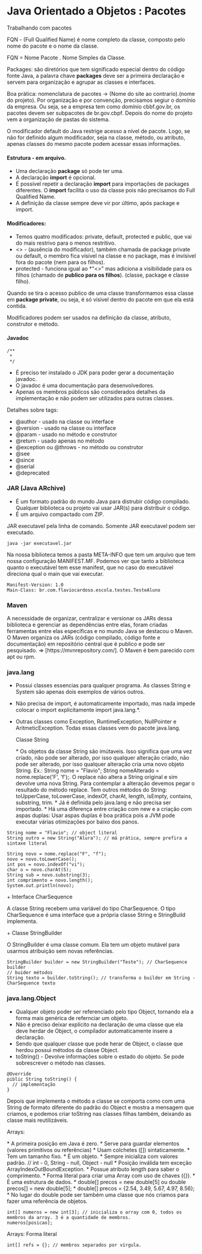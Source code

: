 # Java Orientado a Objetos : Pacotes
Trabalhando com pacotes

<p>FQN - (Full Qualified Name) é nome completo da classe, composto pelo nome do pacote e o nome da classe.<p>
<p> FQN = Nome Pacote . Nome Simples da Classe. </p>
<p></p>
<p>Packages: são diretórios que tem significado especial dentro do código fonte Java, a palavra chave <b>packages</b> deve ser a primeira declaração e servem para organização e agrupar as classes e interfaces.</p>

<p> Boa prática: nomenclatura de pacotes -> (Nome do site ao contrario).(nome do projeto). Por organização e por convenção, precisamos segiur o domínio da empresa. Ou seja, se a empresa tem como domínio cbbf.gov.br, os pacotes devem ser subpacotes de br.gov.cbpf. Depois do nome do projeto vem a organização de pastas do sistema.</p>

<p> O modificador default do Java restrige acesso a nível de pacote. Logo, se não for definido algum modificador, seja na classe, método, ou atributo, apenas classes do mesmo pacote podem acessar essas informações. </p>

#### Estrutura - em arquivo.
* Uma declaração <b>package</b> só pode ter uma.
* A declaração <b>import</b> é opcional.
* É possível repetir a declaração <b>import</b> para importações de packages diferentes. O <b>import</b> facilita o uso da classe pois não precisamos do Full Qualified Name.
* A definição da classe sempre deve vir por último, após package e import.

#### Modificadores: 
* Temos quatro modificados: private, default, protected e public, que vai do mais restrivo para o menos restritivo.
* <<package private>> - (ausência do modificador), também chamada de package private ou default, o membro fica vísivel na classe e no package, mas é invísivel fora do pacote (nem para os filhos).
* protected - funciona igual ao *"<<package private>>" mas adiciona a visibilidade para os filhos (chamado de <b>publico para os filhos</b>). (classe, package e classe filho).

<p>Quando se tira o acesso publico de uma classe transformamos essa classe em <b>package private</b>, ou seja, é só vísivel dentro do pacote em que ela está contida.</p>
<p>Modificadores podem ser usados na definição da classe, atributo, construtor e método.</p>
<p></p>

#### Javadoc
```
/**
 *
 */
```
* É preciso ter instalado o JDK para poder gerar a documentação javadoc.
* O javadoc é uma documentação para desenvolvedores.
* Apenas os membros públicos são considerados detalhes da implementação e não podem ser utilizados para outras classes.
<p>Detalhes sobre tags: </p>

* @author - usado na classe ou interface
* @version - usado na classe ou interface
* @param - usado no método e construtor
* @return - usado apenas no método
* @exception ou @throws - no método ou construtor
* @see
* @since
* @serial
* @deprecated

### JAR (Java ARchive)
* É um formato padrão do mundo Java para distrubir código compilado. Qualquer biblioteca ou projeto vai usar JAR(s) para distribuir o código.
* É um arquivo compactado com ZIP.

<p>JAR executavel pela linha de comando. Somente JAR executavel podem ser executado.</p>

```
java -jar executavel.jar
```

<p>Na nossa biblioteca temos a pasta META-INFO que tem um arquivo que tem nossa configuração MANIFEST.MF. Podemos ver que tanto a biblioteca quanto o executável tem esse manifest, que no caso do executável direciona qual o main que vai executar.</p>
  
```
Manifest-Version: 1.0
Main-Class: br.com.flaviocardoso.escola.testes.TesteAluno
```
  
### Maven

<p>A necessidade de organizar, centralizar e versionar os JARs dessa biblioteca e gerenciar as dependências entre elas, foram criadas ferramentas entre elas específicas e no mundo Java se destacou o Maven. O Maven organiza os JARs (código compilado, código fonte e documentação) em repositório central que é publico e pode ser pesquisado. => [https://mvnrepository.com/]. O Maven é bem parecido com apt ou rpm.</p>
  
### java.lang
  
* Possui classes essencias para qualquer programa. As classes String e System são apenas dois exemplos de vários outros.
* Não precisa de import, é automaticamente importado, mas nada impede colocar o import explicitamente import java.lang.*. 
* Outras classes como Exception, RuntimeException, NullPointer e AritmeticException. Todas essas classes vem do pacote java.lang.
  
  <p>Classe String</p>
  * Os objetos da classe String são imútaveis. Isso significa que uma vez criado, não pode ser alterado, por isso qualquer alteração criado, não pode ser alterado, por isso qualquer alteração cria uma novo objeto String. Ex.: String nome = "Flavio"; String nomeAlterado = nome.replace('F', 'f');. O replace não altera a String original e sim devolve uma nova String. Para contemplar a alteração devemos pegar o resultado do método replace. Tem outros métodos do String: toUpperCase, toLowerCase, indexOf, charAt, length, isEmpty, contains, substring, trim.
  * Já é definida pelo java.lang e não precisa ser importado.
  * Há uma diferença entre criação com new e a criação com aspas duplas: Usar aspas duplas é boa prática pois a JVM pode executar várias otimizações por baixo dos panos.
  
 ```
 String nome = "Flavio"; // object literal
 String outro = new String("Alura"); // má prática, sempre prefira a sintaxe literal
  
 String novo = nome.replace("F", "f");
 novo = novo.toLowerCase();
 int pos = novo.indexOf("vi");
 char o = novo.charAt(5);
 String sub = novo.substring(3);
 int comprimento = novo.length();
 System.out.println(novo);
 ```
 
 <p>+ Interface CharSequence</p>
 <p>A classe String recebem uma variável do tipo CharSequence. O tipo CharSequence é uma interface que a própria classe String e StringBuild implementa.</p>
 <p>+ Classe StringBuilder</p>
 <p>O StringBuilder é uma classe comum. Ela tem um objeto mutável para usarmos atribuição sem novas referências.</p>
 
 ```
 StringBuilder builder = new StringBuilder("Teste"); // CharSequence builder 
 // buider métodos
 String texto = builder.toString(); // transforma o builder em String - CharSequence texto
 ```
 
 ### java.lang.Object
 * Qualquer objeto poder ser referenciado pelo tipo Object, tornando ela a forma mais genérica de refernciar um objeto.
 * Não é preciso deixar explícito na declaração de uma classe que ela deve herdar de Object, o compilador automaticamente insere a declaração.
 * Sendo que qualquer classe que pode herar de Object, o classe que herdou possui métodos da classe Object.
 * toString() - Devolve informações sobre o estado do objeto. Se pode sobrescrever o método nas classes.
  
  ```
  @Override
  piblic String toString() {
    // implementação
  }
  ```
 
<p>Depois que implementa o método a classe se comporta como com uma String de formato diferente do padrão do Object e mostra a mensagem que criamos, e podemos criar toString nas classes filhas também, deixando as classe mais reutilizáveis.</p>

  
  <p>Arrays: </p>
  * A primeira posição em Java é zero.
  * Serve para guardar elementos (valores primitivos ou referências)
  * Usam colchetes ([]) sintaticamente.
  * Tem um tamanho fixo.
  * É um objeto.
  * Sempre inicializa com valores padrão. // int - 0, String - null, Object - null
  * Posição inválida tem exceção ArrayIndexOutBoundException.
  * Possue atributo length para saber o comprimento.
  * Forma literal para criar uma Array com uso de chaves ({}).
  * É uma estrutura de dados.
  * double[] precos = new double[5] ou double precos[] = new double[5];
  * double[] precos = {2.54, 3.49, 5.67, 4.97, 8.56};
  * No lugar do double pode ser também uma classe que nós criamos para fazer uma referência de objetos.
  
```
int[] numeros = new int[3]; // inicializa o array com 0, todos os membros da array. 3 é a quantidade de membros.
numeros[posicao];
```
  <p>Arrays: Forma literal</p>
  
  ```
  int[] refs = {}; // membros separados por vírgula.
  ```
